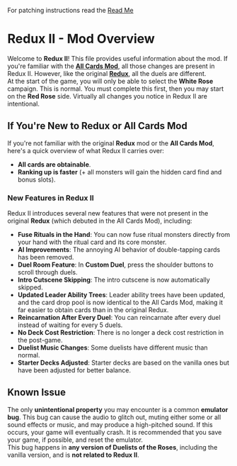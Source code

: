 For patching instructions read the [Read Me](README.md)
# Redux II - Mod Overview

Welcome to **Redux II**! This file provides useful information about the mod. If you're familiar with the [**All Cards Mod**](https://www.youtube.com/watch?v=uPyH5HiRlwg), all those changes are present in Redux II. However, like the original [**Redux**](https://www.youtube.com/watch?v=E_Aa2xC0Gig), all the duels are different.  
At the start of the game, you will only be able to select the **White Rose** campaign. This is normal. You must complete this first, then you may start on the **Red Rose** side. Virtually all changes you notice in Redux II are intentional.

## If You're New to Redux or All Cards Mod  
If you're not familiar with the original **Redux** mod or the **All Cards Mod**, here's a quick overview of what Redux II carries over:  
- **All cards are obtainable**.
- **Ranking up is faster** (+ all monsters will gain the hidden card find and bonus slots).

### New Features in Redux II
Redux II introduces several new features that were not present in the original **Redux** (which debuted in the All Cards Mod), including:
- **Fuse Rituals in the Hand**: You can now fuse ritual monsters directly from your hand with the ritual card and its core monster.
- **AI Improvements**: The annoying AI behavior of double-tapping cards has been removed.
- **Duel Room Feature**: In **Custom Duel**, press the shoulder buttons to scroll through duels.
- **Intro Cutscene Skipping**: The intro cutscene is now automatically skipped.
- **Updated Leader Ability Trees**: Leader ability trees have been updated, and the card drop pool is now identical to the All Cards Mod, making it far easier to obtain cards than in the original Redux.
- **Reincarnation After Every Duel**: You can reincarnate after every duel instead of waiting for every 5 duels.
- **No Deck Cost Restriction**: There is no longer a deck cost restriction in the post-game.
- **Duelist Music Changes**: Some duelists have different music than normal.
- **Starter Decks Adjusted**: Starter decks are based on the vanilla ones but have been adjusted for better balance.

## Known Issue
The only **unintentional property** you may encounter is a common **emulator bug**. This bug can cause the audio to glitch out, muting either some or all sound effects or music, and may produce a high-pitched sound. If this occurs, your game will eventually crash. It is recommended that you save your game, if possible, and reset the emulator.   
This bug happens in **any version of Duelists of the Roses**, including the vanilla version, and is **not related to Redux II**.  
